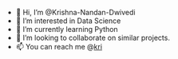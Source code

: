 - 👋 Hi, I’m @Krishna-Nandan-Dwivedi
- 👀 I’m interested in Data Science
- 🌱 I’m currently learning Python
- 💞️ I’m looking to collaborate on similar projects.
- 📫 You can reach me @[kri](https://www.linkedin.com/in/krishna-n-dwivedi/)

<!---
Krishna-Nandan-Dwivedi/Krishna-Nandan-Dwivedi is a ✨ special ✨ repository because its `README.md` (this file) appears on your GitHub profile.
You can click the Preview link to take a look at your changes.
--->
